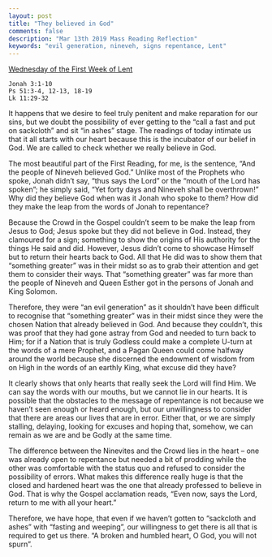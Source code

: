 ```yaml
---
layout: post
title: "They believed in God"
comments: false
description: "Mar 13th 2019 Mass Reading Reflection"
keywords: "evil generation, nineveh, signs repentance, Lent"
---
```


[Wednesday of the First Week of Lent](https://www.ewtn.com/daily-readings/?date=2019-03-13)

```
Jonah 3:1-10
Ps 51:3-4, 12-13, 18-19
Lk 11:29-32
```
It happens that we desire to feel truly penitent and make reparation for our sins, but we doubt the possibility of ever getting to the “call a fast and put on sackcloth” and sit “in ashes” stage. The readings of today intimate us that it all starts with our heart because this is the incubator of our belief in God. We are called to check whether we really believe in God. 

The most beautiful part of the First Reading, for me, is the sentence, “And the people of Nineveh believed God.” Unlike most of the Prophets who spoke, Jonah didn’t say, “thus says the Lord” or the “mouth of the Lord has spoken”; he simply said, “Yet forty days and Nineveh shall be overthrown!” Why did they believe God when was it Jonah who spoke to them? How did they make the leap from the words of Jonah to repentance?

Because the Crowd in the Gospel couldn’t seem to be make the leap from Jesus to God; Jesus spoke but they did not believe in God. Instead, they clamoured for a sign; something to show the origins of His authority for the things He said and did. However, Jesus didn’t come to showcase Himself but to return their hearts back to God. All that He did was to show them that “something greater” was in their midst so as to grab their attention and get them to consider their ways. That “something greater” was far more than the people of Nineveh and Queen Esther got in the persons of Jonah and King Solomon. 

Therefore, they were “an evil generation” as it shouldn’t have been difficult to recognise that “something greater” was in their midst since they were the chosen Nation that already believed in God. And because they couldn’t, this was proof that they had gone astray from God and needed to turn back to Him; for if a Nation that is truly Godless could make a complete U-turn at the words of a mere Prophet, and a Pagan Queen could come halfway around the world because she discerned the endowment of wisdom from on High in the words of an earthly King, what excuse did they have?  

It clearly shows that only hearts that really seek the Lord will find Him. We can say the words with our mouths, but we cannot lie in our hearts. It is possible that the obstacles to the message of repentance is not because we haven’t seen enough or heard enough, but our unwillingness to consider that there are areas our lives that are in error. Either that, or we are simply stalling, delaying, looking for excuses and hoping that, somehow, we can remain as we are and be Godly at the same time. 

The difference between the Ninevites and the Crowd lies in the heart – one was already open to repentance but needed a bit of prodding while the other was comfortable with the status quo and refused to consider the possibility of errors. What makes this difference really huge is that the closed and hardened heart was the one that already professed to believe in God. That is why the Gospel acclamation reads, “Even now, says the Lord, return to me with all your heart.”

Therefore, we have hope, that even if we haven’t gotten to “sackcloth and ashes” with “fasting and weeping”, our willingness to get there is all that is required to get us there. “A broken and humbled heart, O God, you will not spurn”. 
